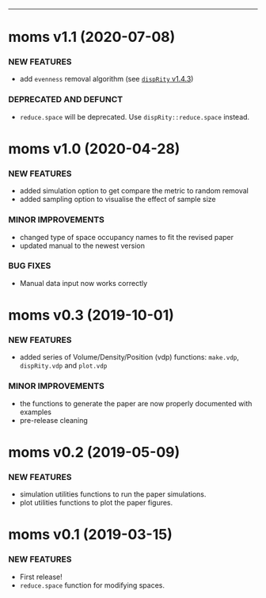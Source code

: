 ----
<!-- * 2017/10/18 - v1.0 *got you covered*  -->

<!-- 
dispRity 0.2.0 (2016-04-01)
=========================

### NEW FEATURES

  * Blabla

### MINOR IMPROVEMENTS

  * Blabla

### BUG FIXES

  * Blabla

### DEPRECATED AND DEFUNCT

  * Blabla
 -->
 moms v1.1 (2020-07-08)
=========================

### NEW FEATURES

  * add `evenness` removal algorithm (see [`dispRity` v1.4.3](https://github.com/TGuillerme/dispRity/blob/master/NEWS.md))

### DEPRECATED AND DEFUNCT

  * `reduce.space` will be deprecated. Use `dispRity::reduce.space` instead.


 moms v1.0 (2020-04-28)
=========================

### NEW FEATURES

  * added simulation option to get compare the metric to random removal
  * added sampling option to visualise the effect of sample size

### MINOR IMPROVEMENTS

  * changed type of space occupancy names to fit the revised paper
  * updated manual to the newest version

### BUG FIXES

  * Manual data input now works correctly

 moms v0.3 (2019-10-01)
=========================

### NEW FEATURES

  * added series of Volume/Density/Position (vdp) functions: `make.vdp`, `dispRity.vdp` and `plot.vdp`

### MINOR IMPROVEMENTS

  * the functions to generate the paper are now properly documented with examples
  * pre-release cleaning

moms v0.2 (2019-05-09)
=========================

### NEW FEATURES

  * simulation utilities functions to run the paper simulations.
  * plot utilities functions to plot the paper figures.

moms v0.1 (2019-03-15)
=========================

### NEW FEATURES

  * First release!
  * `reduce.space` function for modifying spaces.
